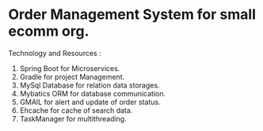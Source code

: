 # Order Management System for small ecomm org. 
Technology and Resources : 
  1. Spring Boot for Microservices.
  2. Gradle for project Management.
  3. MySql Database for relation data storages.
  4. Mybatics ORM for database communication. 
  5. GMAIL for alert and update of order status. 
  6. Ehcache for cache of search data. 
  7. TaskManager for multithreading.
  
